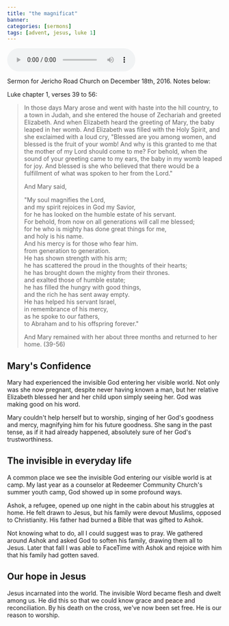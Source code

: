 ```yaml
---
title: "the magnificat"
banner:
categories: [sermons]
tags: [advent, jesus, luke 1]
---
```


<audio controls src="/assets/posts/sermons/2016-12-18-the-magnificat.mp3"></audio>

Sermon for Jericho Road Church on December 18th, 2016. Notes below:

Luke chapter 1, verses 39 to 56:

> In those days Mary arose and went with haste into the hill country, to a town in Judah, and she entered the house of Zechariah and greeted Elizabeth. And when Elizabeth heard the greeting of Mary, the baby leaped in her womb. And Elizabeth was filled with the Holy Spirit, and she exclaimed with a loud cry, "Blessed are you among women, and blessed is the fruit of your womb! And why is this granted to me that the mother of my Lord should come to me? For behold, when the sound of your greeting came to my ears, the baby in my womb leaped for joy. And blessed is she who believed that there would be a fulfillment of what was spoken to her from the Lord."
>
> And Mary said,
>
> "My soul magnifies the Lord,  
> and my spirit rejoices in God my Savior,  
> for he has looked on the humble estate of his servant.  
> For behold, from now on all generations will call me blessed;  
> for he who is mighty has done great things for me,  
> and holy is his name.  
> And his mercy is for those who fear him.  
> from generation to generation.  
> He has shown strength with his arm;  
> he has scattered the proud in the thoughts of their hearts;  
> he has brought down the mighty from their thrones.  
> and exalted those of humble estate;  
> he has filled the hungry with good things,  
> and the rich he has sent away empty.  
> He has helped his servant Israel,  
> in remembrance of his mercy,  
> as he spoke to our fathers,  
> to Abraham and to his offspring forever."
>
> And Mary remained with her about three months and returned to her home. (39-56)

## Mary's Confidence

Mary had experienced the invisible God entering her visible world. Not only was she now pregnant, despite never having known a man, but her relative Elizabeth blessed her and her child upon simply seeing her. God was making good on his word.

Mary couldn't help herself but to worship, singing of her God's goodness and mercy, magnifying him for his future goodness. She sang in the past tense, as if it had already happened, absolutely sure of her God's trustworthiness.

## The invisible in everyday life

A common place we see the invisible God entering our visible world is at camp. My last year as a counselor at Redeemer Community Church's summer youth camp, God showed up in some profound ways.

Ashok, a refugee, opened up one night in the cabin about his struggles at home. He felt drawn to Jesus, but his family were devout Muslims, opposed to Christianity. His father had burned a Bible that was gifted to Ashok.

Not knowing what to do, all I could suggest was to pray. We gathered around Ashok and asked God to soften his family, drawing them all to Jesus. Later that fall I was able to FaceTime with Ashok and rejoice with him that his family had gotten saved.

## Our hope in Jesus

Jesus incarnated into the world. The invisible Word became flesh and dwelt among us. He did this so that we could know grace and peace and reconciliation. By his death on the cross, we've now been set free. He is our reason to worship.
